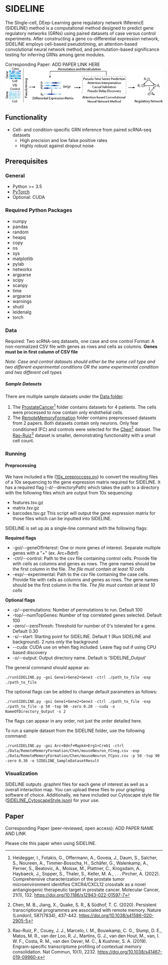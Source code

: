 # SIDELINE
The SIngle-cell, DEep-Learning gene regulatory network INferencE (SIDELINE) method is a computational method designed to predict gene regulatory networks (GRNs) using paired datasets of case versus control experiments. After constructing a gene co-differential expression network, SIDELINE employs cell-based pseudotiming, an attention-based convolutional neural network method, and permutation-based significance testing for inferring GRNs among gene modules. 

Corresponding Paper: ADD PAPER LINK HERE 
![MyImage](SIDELINE.png)

## Functionality
- Cell- and condition-specific GRN inference from paired scRNA-seq datasets
  - High precision and low false positive rates
  - Highly robust against dropout noise 

## Prerequisites 
### General 
- Python >= 3.5
- [PyTorch](https://pytorch.org/get-started/locally/)
- Optional: CUDA 
### Required Python Packages 
- numpy
- pandas
- random
- heapq
- copy
- os
- sys
- matplotlib
- pylab
- networkx
- argparse
- scipy
- scanpy
- time
- argparse
- warnings 
- shutil
- leidenalg
- torch
### Data
Required: Two scRNA-seq datasets, one case and one control
Format: A non-normalized CSV file with genes as rows and cells as columns. **Genes must be in first column of CSV file** 

*Note: Case and control datasets should either be the same cell type and two different experimental conditions OR the same experimental condition and two different cell types* 
##### Sample Datasets 
There are multiple sample datasets under the [Data folder](https://github.com/chenyongrowan/SIDELINE/tree/main/Data). 
1. The [ProstateCancer](https://github.com/chenyongrowan/SIDELINE/tree/main/Data/ProstateCancer)[^1] folder contains datasets for 4 patients. The cells were processed to now contain only endothelial cells. 
2. The [RemoteMemoryFormation](https://github.com/chenyongrowan/SIDELINE/tree/main/Data/RemoteMemoryFormation) folder contains preprocessed datasets from 2 papers. Both datasets contain only neurons. Only fear conditioned (FC) and controls were selected for the [Chen](./Data/RemoteMemoryFormation/Chen)[^2] dataset. The [Rao-Ruiz](https://github.com/chenyongrowan/SIDELINE/tree/main/Data/RemoteMemoryFormation/Rao-Ruiz)[^3] dataset is smaller, demonstrating functionality with a small cell count. 
### Running
#### Preprocessing
We have included a file ([10x_preproccess.py](https://github.com/chenyongrowan/SIDELINE/blob/main/10x_preprocess.py)) to convert the resulting files of a 10x sequencing to the gene expression matrix required for SIDELINE. It has a required flag (-d/--directoryPath) which takes the path to a directory with the following files which are output from 10x sequencing: 
- features.tsv.gz
- matrix.tsv.gz
- barcodes.tsv.gz
This script will output the gene expression matrix for those files which can be inputted into SIDELINE. 

SIDELINE is set up as a single-line command with the following flags: 

**Required flags**
- -goi/--geneOfInterest:  One or more genes of interest. Separate multiple genes with a "+" (ex. Arc+Bdnf)
- -ctrl/--control:        Path to the csv file containing control cells. Provide file with cells as columns and genes as rows. The gene names should be the first column in the file. *The file must contain at least 10 cells*
- -exp/--experimental:    Path to the csv file containing the case cells. Provide file with cells as columns and genes as rows. The gene names should be the first column in the file. *The file must contain at least 10 cells*

**Optional flags**
- -p/--permutations:  Number of permutations to run. Default 100
- -top/--numTopGenes: Number of top correlated genes selected. Default 100
- -zero/--zeroThresh: Threshold for number of 0's tolerated for a gene. Default 0.30
- -s/--start:         Starting point for SIDELINE. Default 1 (Run SIDELINE and background). 2 runs only the background
- --cuda:             CUDA use on when flag included. Leave flag out if using CPU based discovery
- -o/--output:        Output directory name. Default is 'SIDELINE_Output' 

The general command should appear as: 
```
./runSIDELINE.py -goi Gene1+Gene2+Gene3 -ctrl ./path_to_file -exp ./path_to_file
```
The optional flags can be added to change default parameters as follows: 
```
./runSIDELINE.py -goi Gene1+Gene2+Gene3 -ctrl ./path_to_file -exp ./path_to_file -p 50 -top 90 -zero 0.20 --cuda -o NameOfDirectory_Output -s 2
```
The flags can appear in any order, not just the order detailed here. 

To run a sample dataset from the SIDELINE folder, use the following command: 
```
./runSIDELINE.py -goi Arc+Bdnf+Mapk4+Erg1+Creb1 -ctrl ./Data/RemoteMemoryFormation/Chen/mouseNeuron_FCneg.csv -exp ./Data/RemoteMemoryFormation/Chen/mouseNeuron_FCpos.csv -p 50 -top 90 -zero 0.30 -o SIDELINE_SampleDatasetResult 
```

### Visualization 
SIDELINE outputs .graphml files for each gene of interest as well as a overall interaction map. You can upload these files to your graphing software of choice. Additionally, we have included our Cytoscape style file ([SIDELINE_CytoscapeStyle.json](https://github.com/chenyongrowan/SIDELINE/blob/main/SIDELINE_CytoscapeStyle.json)) for your use. 


## Paper
Corresponding Paper (peer-reviewed, open access): ADD PAPER NAME AND LINK 

Please cite this paper when using SIDELINE. 


[^1]: Heidegger, I., Fotakis, G., Offermann, A., Goveia, J., Daum, S., Salcher, S., Noureen, A., Timmer-Bosscha, H., Schäfer, G., Walenkamp, A., Perner, S., Beatovic, A., Moisse, M., Plattner, C., Krogsdam, A., Haybaeck, J., Sopper, S., Thaler, S., Keller, M. A., . . . Pircher, A. (2022). Comprehensive characterization of the prostate tumor microenvironment identifies CXCR4/CXCL12 crosstalk as a novel antiangiogenic therapeutic target in prostate cancer. Molecular Cancer, 21(1), 132. https://doi.org/10.1186/s12943-022-01597-7 
[^2]: Chen, M. B., Jiang, X., Quake, S. R., & Südhof, T. C. (2020). Persistent transcriptional programmes are associated with remote memory. Nature (London), 587(7834), 437-442. https://doi.org/10.1038/s41586-020-2905-5 
[^3]: Rao-Ruiz, P., Couey, J. J., Marcelo, I. M., Bouwkamp, C. G., Slump, D. E., Matos, M. R., van der Loo, R. J., Martins, G. J., van den Hout, M., van, I. W. F., Costa, R. M., van den Oever, M. C., & Kushner, S. A. (2019). Engram-specific transcriptome profiling of contextual memory consolidation. Nat Commun, 10(1), 2232. https://doi.org/10.1038/s41467-019-09960-x 


